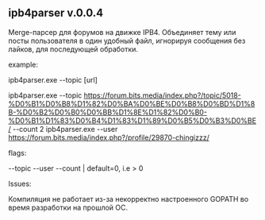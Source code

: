 ipb4parser v.0.0.4
------------------

Merge-парсер для форумов на движке IPB4. Объединяет тему или посты пользователя в один удобный файл, игнорируя сообщения без лайков, для последующей обработки.

example:

ipb4parser.exe --topic [url]

ipb4parser.exe --topic https://forum.bits.media/index.php?/topic/5018-%D0%B1%D0%B8%D1%82%D0%BA%D0%BE%D0%B8%D0%BD%D1%8B-%D0%B2%D0%B0%D0%BB%D1%8E%D1%82%D0%B0-%D0%B1%D1%83%D0%B4%D1%83%D1%89%D0%B5%D0%B3%D0%BE/ --count 2
ipb4parser.exe --user https://forum.bits.media/index.php?/profile/29870-chingizzz/

flags:

--topic 
--user
--count | default=0, i.e > 0

Issues:

Компиляция не работает из-за некорректно настроенного GOPATH во время разработки на прошлой ОС. 
